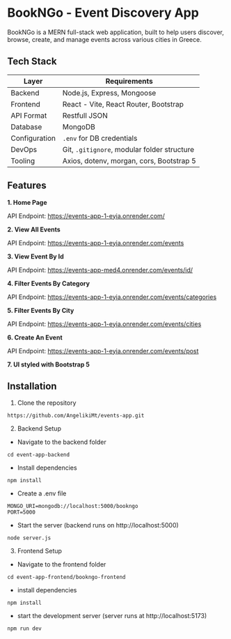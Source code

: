 # BookNGo - Event Discovery App
BookNGo is a MERN full-stack web application, built to help users discover, browse, create, and manage events across various cities in Greece.

## Tech Stack

| Layer          | Requirements                                  |
|----------------|-----------------------------------------------|
| Backend        | Node.js, Express, Mongoose                    |
| Frontend       | React - Vite, React Router, Bootstrap         |
| API Format     | Restfull JSON                                 |
| Database       | MongoDB                                       |
| Configuration  | `.env` for DB credentials                     |
| DevOps         | Git, `.gitignore`, modular folder structure   |
| Tooling        | Axios, dotenv, morgan, cors, Bootstrap 5      |

## Features
<b>1. Home Page</b>

API Endpoint: https://events-app-1-eyia.onrender.com/

<b>2. View All Events</b>

API Endpoint: https://events-app-1-eyia.onrender.com/events

<b>3. View Event By Id</b>

API Endpoint: https://events-app-med4.onrender.com/events/id/<id>

<b>4. Filter Events By Category</b>

API Endpoint: https://events-app-1-eyia.onrender.com/events/categories

<b>5. Filter Events By City</b>

API Endpoint: https://events-app-1-eyia.onrender.com/events/cities

<b>6. Create An Event</b>

API Endpoint: https://events-app-1-eyia.onrender.com/events/post

<b>7. UI styled with Bootstrap 5</b>

## Installation

1. Clone the repository 
``` 
https://github.com/AngelikiMt/events-app.git 
```
2. Backend Setup
- Navigate to the backend folder
```
cd event-app-backend
```
- Install dependencies
```
npm install
```
- Create a .env file
```
MONGO_URI=mongodb://localhost:5000/bookngo
PORT=5000
```
- Start the server (backend runs on http://localhost:5000)
```
node server.js
```

3. Frontend Setup
- Navigate to the frontend folder
```
cd event-app-frontend/bookngo-frontend
```
- install dependencies
```
npm install
```
- start the development server (server runs at http://localhost:5173)
``` 
npm run dev
```
